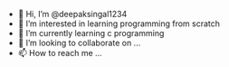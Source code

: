 - 👋 Hi, I’m @deepaksingal1234
- 👀 I’m interested in learning programming from scratch
- 🌱 I’m currently learning c programming
- 💞️ I’m looking to collaborate on ...
- 📫 How to reach me ...

<!---
deepaksingal1234/deepaksingal1234 is a ✨ special ✨ repository because its `README.md` (this file) appears on your GitHub profile.
You can click the Preview link to take a look at your changes.
--->
